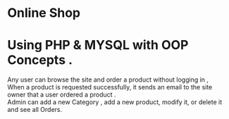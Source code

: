 # Online Shop 
# Using PHP & MYSQL with OOP Concepts .
Any user can browse the site and order a product without logging in ,\
When a product is requested successfully, it sends an email to the site owner that a user ordered a product .\
Admin can add a new Category , add a new product, modify it, or delete it and see all Orders.
